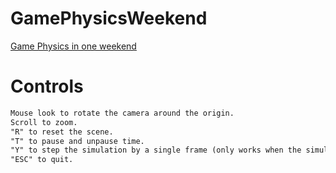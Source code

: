 # GamePhysicsWeekend

[Game Physics in one weekend](https://gamephysicsweekend.github.io/)

# Controls

```markdown
Mouse look to rotate the camera around the origin.
Scroll to zoom.
"R" to reset the scene.
"T" to pause and unpause time.
"Y" to step the simulation by a single frame (only works when the simulation is paused).
"ESC" to quit.
```

